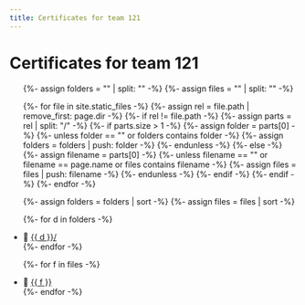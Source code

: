 ```yaml
---
title: Certificates for team 121
---
```


# Certificates for team 121

<ul>
  {%- assign folders = "" | split: "" -%}
  {%- assign files   = "" | split: "" -%}

  {%- for file in site.static_files -%}
    {%- assign rel = file.path | remove_first: page.dir -%}
    {%- if rel != file.path -%}
      {%- assign parts = rel | split: "/" -%}
      {%- if parts.size > 1 -%}
        {%- assign folder = parts[0] -%}
        {%- unless folder == "" or folders contains folder -%}
          {%- assign folders = folders | push: folder -%}
        {%- endunless -%}
      {%- else -%}
        {%- assign filename = parts[0] -%}
        {%- unless filename == "" or filename == page.name or files contains filename -%}
          {%- assign files = files | push: filename -%}
        {%- endunless -%}
      {%- endif -%}
    {%- endif -%}
  {%- endfor -%}

  {%- assign folders = folders | sort -%}
  {%- assign files   = files   | sort -%}

  {%- for d in folders -%}
    <li>📁 <a href="{{ (page.dir | append: d | append: '/') | relative_url }}">{{ d }}/</a></li>
  {%- endfor -%}

  {%- for f in files -%}
    <li>📄 <a href="{{ (page.dir | append: f) | relative_url }}">{{ f }}</a></li>
  {%- endfor -%}
</ul>
